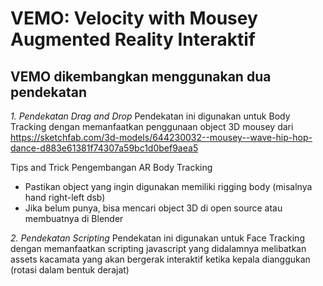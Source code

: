 # VEMO: Velocity with Mousey Augmented Reality Interaktif
## VEMO dikembangkan menggunakan dua pendekatan
_1. Pendekatan Drag and Drop_
   Pendekatan ini digunakan untuk Body Tracking dengan memanfaatkan penggunaan object 3D mousey dari
   https://sketchfab.com/3d-models/644230032--mousey--wave-hip-hop-dance-d883e61381f74307a59bc1d0bef9aea5

   Tips and Trick Pengembangan AR Body Tracking
   - Pastikan object yang ingin digunakan memiliki rigging body (misalnya hand right-left dsb)
   - Jika belum punya, bisa mencari object 3D di open source atau membuatnya di Blender
     
_2. Pendekatan Scripting_
   Pendekatan ini digunakan untuk Face Tracking dengan memanfaatkan scripting javascript
   yang didalamnya melibatkan assets kacamata yang akan bergerak interaktif ketika kepala dianggukan (rotasi dalam bentuk derajat)
